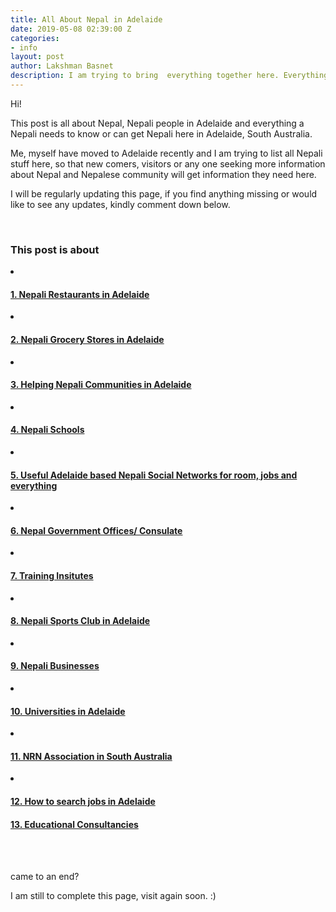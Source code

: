 ```yaml
---
title: All About Nepal in Adelaide
date: 2019-05-08 02:39:00 Z
categories:
- info
layout: post
author: Lakshman Basnet
description: I am trying to bring  everything together here. Everything about Nepal in Adelaide.Be it a Nepali restaurant, a community, businesses or grocery store.
---
```



Hi! 

This post is all about Nepal, Nepali people in Adelaide and everything a Nepali needs to know or can get Nepali here in Adelaide, South Australia.

Me, myself have moved to Adelaide recently and I am trying to list all Nepali stuff here, so that new comers, visitors or any one seeking more information about Nepal and Nepalese community will get information they need here.

I will be regularly updating this page, if you find anything missing or would like to see any updates, kindly comment down below.

<br>

<div class="row">
<div class="col-md-6 sm-5 xs-5 tableofcontent">
	<h3 class="rhre">This post is about</h3>
	<li class="hre"><a href="#restaurants"><h4>1. Nepali Restaurants in Adelaide</h4></a></li>
	<li class="hre"><a href="#grocery-stores"><h4>2. Nepali Grocery Stores in Adelaide</h4></a></li>
	<li class="hre"><a href="#communties"><h4>3. Helping Nepali Communities in Adelaide</h4></a></li>
	<li class="hre"><a href="#schools"><h4>4. Nepali Schools </h4></a></li>
	<li class="hre"><a href="#social-networks"><h4>5. Useful Adelaide based Nepali Social Networks for room, jobs and everything</h4></a></li>
  <li class="hre"><a href="#consulates"><h4>6. Nepal Government Offices/ Consulate</h4></a></li>
  <li class="hre"><a href="#training-institutes"><h4>7. Training Insitutes</h4></a></li>
  <li class="hre"><a href="#sports-club"><h4>8. Nepali Sports Club in Adelaide</h4></a></li>
   <li class="hre"><a href="#businesses"><h4>9. Nepali Businesses</h4></a></li>
    <li class="hre"><a href="#universities"><h4>10. Universities in Adelaide </h4></a></li>
    <li class="hre"><a href="#nrna"><h4>11. NRN Association in South Australia </h4></a></li>
    <li class="hre"><a href="#jobs-search"><h4>12. How to search jobs in Adelaide </h4></a></li>
	<a href="#educational-consultancies"><h4>13. Educational Consultancies </h4></a>
	

</div>

</div>
<a name="restaurants"></a>
<br><br>

came to an end? 

I am still to complete this page, visit again soon. :)
